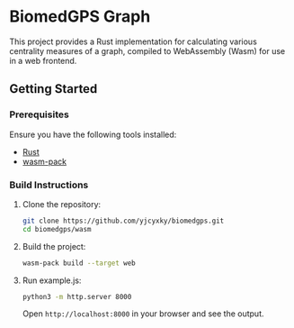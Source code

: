 # BiomedGPS Graph

This project provides a Rust implementation for calculating various centrality measures of a graph, compiled to WebAssembly (Wasm) for use in a web frontend.

## Getting Started

### Prerequisites

Ensure you have the following tools installed:

- [Rust](https://www.rust-lang.org/tools/install)
- [wasm-pack](https://rustwasm.github.io/wasm-pack/installer/)

### Build Instructions

1. Clone the repository:

   ```sh
   git clone https://github.com/yjcyxky/biomedgps.git
   cd biomedgps/wasm
   ```

2. Build the project:

   ```sh
   wasm-pack build --target web
   ```

3. Run example.js:

   ```sh
   python3 -m http.server 8000
   ```

   Open `http://localhost:8000` in your browser and see the output.
